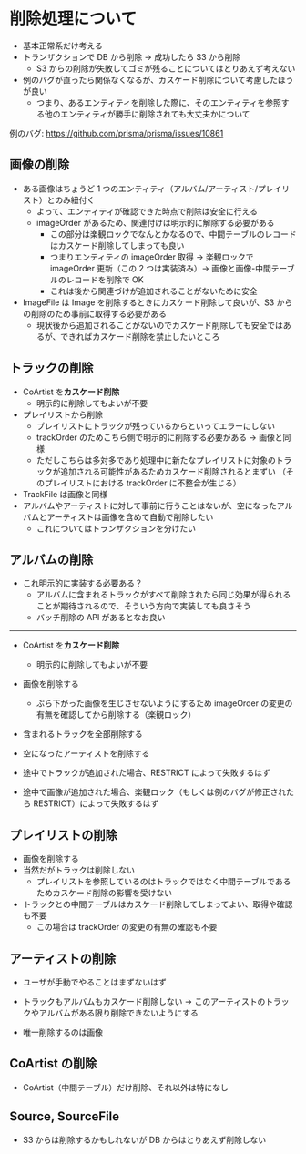 # 削除処理について

- 基本正常系だけ考える
- トランザクションで DB から削除 → 成功したら S3 から削除
  - S3 からの削除が失敗してゴミが残ることについてはとりあえず考えない
- 例のバグが直ったら関係なくなるが、カスケード削除について考慮したほうが良い
  - つまり、あるエンティティを削除した際に、そのエンティティを参照する他のエンティティが勝手に削除されても大丈夫かについて

例のバグ: https://github.com/prisma/prisma/issues/10861

## 画像の削除

- ある画像はちょうど 1 つのエンティティ（アルバム/アーティスト/プレイリスト）とのみ紐付く
  - よって、エンティティが確認できた時点で削除は安全に行える
  - imageOrder があるため、関連付けは明示的に解除する必要がある
    - この部分は楽観ロックでなんとかなるので、中間テーブルのレコードはカスケード削除してしまっても良い
    - つまりエンティティの imageOrder 取得 → 楽観ロックで imageOrder 更新（この 2 つは実装済み）→ 画像と画像-中間テーブルのレコードを削除で OK
    - これは後から関連づけが追加されることがないために安全
- ImageFile は Image を削除するときにカスケード削除して良いが、S3 からの削除のため事前に取得する必要がある
  - 現状後から追加されることがないのでカスケード削除しても安全ではあるが、できればカスケード削除を禁止したいところ

## トラックの削除

- CoArtist を**カスケード削除**
  - 明示的に削除してもよいが不要
- プレイリストから削除
  - プレイリストにトラックが残っているからといってエラーにしない
  - trackOrder のためこちら側で明示的に削除する必要がある → 画像と同様
  - ただしこちらは多対多であり処理中に新たなプレイリストに対象のトラックが追加される可能性があるためカスケード削除されるとまずい
    （そのプレイリストにおける trackOrder に不整合が生じる）
- TrackFile は画像と同様
- アルバムやアーティストに対して事前に行うことはないが、空になったアルバムとアーティストは画像を含めて自動で削除したい
  - これについてはトランザクションを分けたい

## アルバムの削除

- これ明示的に実装する必要ある？
  - アルバムに含まれるトラックがすべて削除されたら同じ効果が得られることが期待されるので、そういう方向で実装しても良さそう
  - バッチ削除の API があるとなお良い

---

- CoArtist を**カスケード削除**
  - 明示的に削除してもよいが不要
- 画像を削除する
  - ぶら下がった画像を生じさせないようにするため imageOrder の変更の有無を確認してから削除する（楽観ロック）
- 含まれるトラックを全部削除する
- 空になったアーティストを削除する

- 途中でトラックが追加された場合、RESTRICT によって失敗するはず
- 途中で画像が追加された場合、楽観ロック（もしくは例のバグが修正されたら RESTRICT）によって失敗するはず

## プレイリストの削除

- 画像を削除する
- 当然だがトラックは削除しない
  - プレイリストを参照しているのはトラックではなく中間テーブルであるためカスケード削除の影響を受けない
- トラックとの中間テーブルはカスケード削除してしまってよい、取得や確認も不要
  - この場合は trackOrder の変更の有無の確認も不要

## アーティストの削除

- ユーザが手動でやることはまずないはず

- トラックもアルバムもカスケード削除しない → このアーティストのトラックやアルバムがある限り削除できないようにする
- 唯一削除するのは画像

## CoArtist の削除

- CoArtist（中間テーブル）だけ削除、それ以外は特になし

## Source, SourceFile

- S3 からは削除するかもしれないが DB からはとりあえず削除しない
